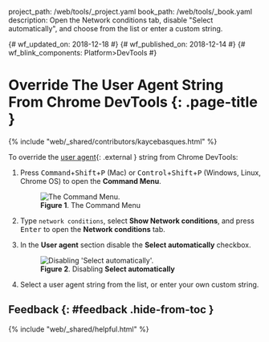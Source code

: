 project_path: /web/tools/_project.yaml
book_path: /web/tools/_book.yaml
description: Open the Network conditions tab, disable "Select automatically", and choose from the list or enter a custom string.

{# wf_updated_on: 2018-12-18 #}
{# wf_published_on: 2018-12-14 #}
{# wf_blink_components: Platform>DevTools #}

# Override The User Agent String From Chrome DevTools {: .page-title }

{% include "web/_shared/contributors/kaycebasques.html" %}

[ua]: https://developer.mozilla.org/en-US/docs/Glossary/User_agent

To override the [user agent][ua]{: .external } string from Chrome DevTools:

1. Press <kbd>Command</kbd>+<kbd>Shift</kbd>+<kbd>P</kbd> (Mac) or
   <kbd>Control</kbd>+<kbd>Shift</kbd>+<kbd>P</kbd> (Windows, Linux, Chrome OS) to open the **Command Menu**.

     <figure>
       <img src="/web/tools/chrome-devtools/images/shared/command-menu.png"
            alt="The Command Menu."/>
       <figcaption>
         <b>Figure 1</b>. The Command Menu
       </figcaption>
     </figure>

1. Type `network conditions`, select **Show Network conditions**, and press <kbd>Enter</kbd>
   to open the **Network conditions** tab.
1. In the **User agent** section disable the **Select automatically** checkbox.

     <figure>
       <img src="/web/tools/chrome-devtools/device-mode/imgs/user-agent.png"
            alt="Disabling 'Select automatically'."/>
       <figcaption>
         <b>Figure 2</b>. Disabling <b>Select automatically</b>
       </figcaption>
     </figure>

1. Select a user agent string from the list, or enter your own custom string.

## Feedback {: #feedback .hide-from-toc }

{% include "web/_shared/helpful.html" %}
